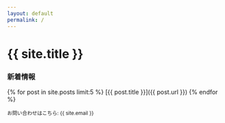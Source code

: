 ```yaml
---
layout: default
permalink: /
---
```

# {{ site.title }}
### 新着情報
{% for post in site.posts limit:5 %}
[{{ post.title }}]({{ post.url }})
{% endfor %}

<small>
お問い合わせはこちら: {{ site.email }}
</small>

